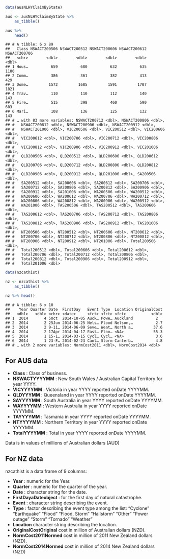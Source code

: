 ``` r
data(ausNLHYClaimByState)

aus <- ausNLHYClaimByState %>%
    as_tibble()

aus %>%
    head()
```

    ## # A tibble: 6 x 89
    ##   Class NSWACT200506 NSWACT200512 NSWACT200606 NSWACT200612 NSWACT200706
    ##   <chr>        <dbl>        <dbl>        <dbl>        <dbl>        <dbl>
    ## 1 Hous…          659          680          632          635         1100
    ## 2 Comm…          386          361          382          413          429
    ## 3 Dome…         1572         1685         1591         1707         1821
    ## 4 Trav…          110          110          112          140          143
    ## 5 Fire…          515          398          460          590          603
    ## 6 Mari…          108          136          125          132          143
    ## # … with 83 more variables: NSWACT200712 <dbl>, NSWACT200806 <dbl>,
    ## #   NSWACT200812 <dbl>, NSWACT200906 <dbl>, NSWACT200912 <dbl>,
    ## #   NSWACT201006 <dbl>, VIC200506 <dbl>, VIC200512 <dbl>, VIC200606 <dbl>,
    ## #   VIC200612 <dbl>, VIC200706 <dbl>, VIC200712 <dbl>, VIC200806 <dbl>,
    ## #   VIC200812 <dbl>, VIC200906 <dbl>, VIC200912 <dbl>, VIC201006 <dbl>,
    ## #   QLD200506 <dbl>, QLD200512 <dbl>, QLD200606 <dbl>, QLD200612 <dbl>,
    ## #   QLD200706 <dbl>, QLD200712 <dbl>, QLD200806 <dbl>, QLD200812 <dbl>,
    ## #   QLD200906 <dbl>, QLD200912 <dbl>, QLD201006 <dbl>, SA200506 <dbl>,
    ## #   SA200512 <dbl>, SA200606 <dbl>, SA200612 <dbl>, SA200706 <dbl>,
    ## #   SA200712 <dbl>, SA200806 <dbl>, SA200812 <dbl>, SA200906 <dbl>,
    ## #   SA200912 <dbl>, SA201006 <dbl>, WA200506 <dbl>, WA200512 <dbl>,
    ## #   WA200606 <dbl>, WA200612 <dbl>, WA200706 <dbl>, WA200712 <dbl>,
    ## #   WA200806 <dbl>, WA200812 <dbl>, WA200906 <dbl>, WA200912 <dbl>,
    ## #   WA201006 <dbl>, TAS200506 <dbl>, TAS200512 <dbl>, TAS200606 <dbl>,
    ## #   TAS200612 <dbl>, TAS200706 <dbl>, TAS200712 <dbl>, TAS200806 <dbl>,
    ## #   TAS200812 <dbl>, TAS200906 <dbl>, TAS200912 <dbl>, TAS201006 <dbl>,
    ## #   NT200506 <dbl>, NT200512 <dbl>, NT200606 <dbl>, NT200612 <dbl>,
    ## #   NT200706 <dbl>, NT200712 <dbl>, NT200806 <dbl>, NT200812 <dbl>,
    ## #   NT200906 <dbl>, NT200912 <dbl>, NT201006 <dbl>, Total200506 <dbl>,
    ## #   Total200512 <dbl>, Total200606 <dbl>, Total200612 <dbl>,
    ## #   Total200706 <dbl>, Total200712 <dbl>, Total200806 <dbl>,
    ## #   Total200812 <dbl>, Total200906 <dbl>, Total200912 <dbl>,
    ## #   Total201006 <dbl>

``` r
data(nzcathist)

nz <- nzcathist %>%
    as_tibble()

nz %>% head()
```

    ## # A tibble: 6 x 10
    ##    Year Quarter Date  FirstDay   Event Type  Location OriginalCost
    ##   <dbl>   <dbl> <chr> <date>     <fct> <fct> <fct>           <dbl>
    ## 1  2014       4 5Oct  2014-10-05 Auck… Powe… Auckland          2  
    ## 2  2014       2 25Jun 2014-06-25 Nels… Flood Nelson,…          2.7
    ## 3  2014       2 9-11… 2014-06-09 Seve… Weat… North a…         37.6
    ## 4  2014       2 17Apr 2014-04-17 East… Floo… <NA>             55.3
    ## 5  2014       1 15-1… 2014-03-15 Cycl… Cycl… <NA>              3.6
    ## 6  2014       1 23-F… 2014-02-23 Cant… Storm Canterb…          4.8
    ## # … with 2 more variables: NormCost2011 <dbl>, NormCost2014 <dbl>

For AUS data
------------

-   **Class** : Class of business.
-   **NSWACTYYYYMM** : New South Wales / Australian Capital Territory
    for year YYYY.
-   **VICYYYYMM** : Victoria in year YYYY reported onDate YYYYMM.
-   **QLDYYYMM** : Queensland in year YYYY reported onDate YYYYMM.
-   **SAYYYYMM** : South Australia in year YYYY reported onDate YYYYMM.
-   **WAYYYYMM** : Western Australia in year YYYY reported onDate
    YYYYMM.
-   **TAYYYYMM** : Tasmania in year YYYY reported onDate YYYYMM.
-   **NTYYYYMM** : Northern Territory in year YYYY reported onDate
    YYYYMM.
-   **TotalYYYYMM** : Total in year YYYY reported onDate YYYYMM.

Data is in values of millions of Australian dollars (AUD)

For NZ data
-----------

nzcathist is a data frame of 9 columns:

-   **Year** : numeric for the Year.
-   **Quarter** : numeric for the quarter of the year.
-   **Date** : character string for the date.
-   **FirstDayaDateobject** : for the first day of natural catastrophe.
-   **Event** : character string describing the event.
-   **Type** : factor describing the event type among the list:
    “Cyclone” “Earthquake” “Flood” “Flood, Storm” “Hailstorm” “Other”
    “Power outage” “Storm” “Tornado” “Weather”
-   **Location** character string describing the location.
-   **OriginalCostOriginal** cost in million of Australian dollars
    (NZD).
-   **NormCost2011Normed** cost in million of 2011 New Zealand dollars
    (NZD).
-   **NormCost2014Normed** cost in million of 2014 New Zealand dollars
    (NZD)
